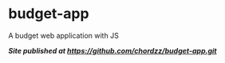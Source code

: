 # budget-app
A budget web application with JS

***Site published at https://github.com/chordzz/budget-app.git***
